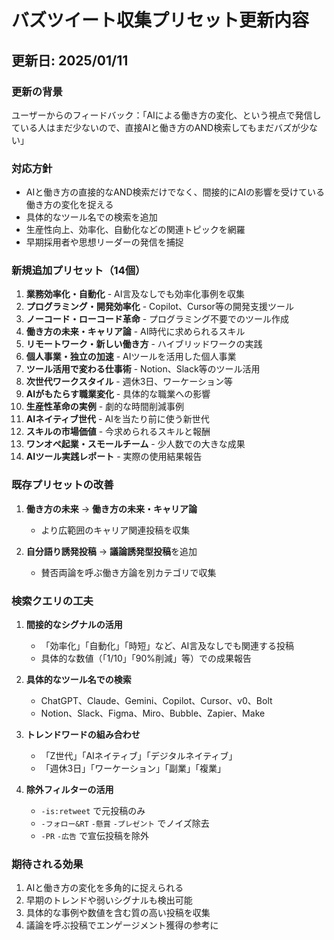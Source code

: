 # バズツイート収集プリセット更新内容

## 更新日: 2025/01/11

### 更新の背景
ユーザーからのフィードバック：「AIによる働き方の変化、という視点で発信している人はまだ少ないので、直接AIと働き方のAND検索してもまだバズが少ない」

### 対応方針
- AIと働き方の直接的なAND検索だけでなく、間接的にAIの影響を受けている働き方の変化を捉える
- 具体的なツール名での検索を追加
- 生産性向上、効率化、自動化などの関連トピックを網羅
- 早期採用者や思想リーダーの発信を捕捉

### 新規追加プリセット（14個）

1. **業務効率化・自動化** - AI言及なしでも効率化事例を収集
2. **プログラミング・開発効率化** - Copilot、Cursor等の開発支援ツール
3. **ノーコード・ローコード革命** - プログラミング不要でのツール作成
4. **働き方の未来・キャリア論** - AI時代に求められるスキル
5. **リモートワーク・新しい働き方** - ハイブリッドワークの実践
6. **個人事業・独立の加速** - AIツールを活用した個人事業
7. **ツール活用で変わる仕事術** - Notion、Slack等のツール活用
8. **次世代ワークスタイル** - 週休3日、ワーケーション等
9. **AIがもたらす職業変化** - 具体的な職業への影響
10. **生産性革命の実例** - 劇的な時間削減事例
11. **AIネイティブ世代** - AIを当たり前に使う新世代
12. **スキルの市場価値** - 今求められるスキルと報酬
13. **ワンオペ起業・スモールチーム** - 少人数での大きな成果
14. **AIツール実践レポート** - 実際の使用結果報告

### 既存プリセットの改善

1. **働き方の未来** → **働き方の未来・キャリア論**
   - より広範囲のキャリア関連投稿を収集

2. **自分語り誘発投稿** → **議論誘発型投稿**を追加
   - 賛否両論を呼ぶ働き方論を別カテゴリで収集

### 検索クエリの工夫

1. **間接的なシグナルの活用**
   - 「効率化」「自動化」「時短」など、AI言及なしでも関連する投稿
   - 具体的な数値（「1/10」「90%削減」等）での成果報告

2. **具体的なツール名での検索**
   - ChatGPT、Claude、Gemini、Copilot、Cursor、v0、Bolt
   - Notion、Slack、Figma、Miro、Bubble、Zapier、Make

3. **トレンドワードの組み合わせ**
   - 「Z世代」「AIネイティブ」「デジタルネイティブ」
   - 「週休3日」「ワーケーション」「副業」「複業」

4. **除外フィルターの活用**
   - `-is:retweet` で元投稿のみ
   - `-フォロー&RT` `-懸賞` `-プレゼント` でノイズ除去
   - `-PR` `-広告` で宣伝投稿を除外

### 期待される効果

1. AIと働き方の変化を多角的に捉えられる
2. 早期のトレンドや弱いシグナルも検出可能
3. 具体的な事例や数値を含む質の高い投稿を収集
4. 議論を呼ぶ投稿でエンゲージメント獲得の参考に